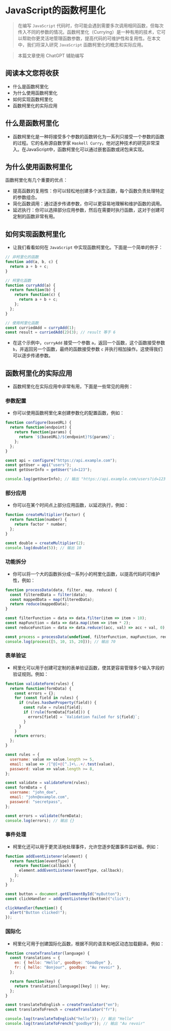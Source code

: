 # JavaScript的函数柯里化

> 在编写 `JavaScript` 代码时，你可能会遇到需要多次调用相同函数，但每次传入不同的参数的情况。函数柯里化（Currying）是一种有用的技术，它可以帮助你更灵活地管理函数参数，提高代码的可维护性和复用性。在本文中，我们将深入研究 `JavaScript` 函数柯里化的概念和实际应用。

> 本篇文章使用 ChatGPT 辅助编写

## 阅读本文您将收获
* 什么是函数柯里化
* 为什么使用函数柯里化
* 如何实现函数柯里化
* 函数柯里化的实际应用

## 什么是函数柯里化

* 函数柯里化是一种将接受多个参数的函数转化为一系列只接受一个参数的函数的过程。它的名称源自数学家 `Haskell Curry`，他对这种技术的研究非常深入。在JavaScript中，函数柯里化可以通过嵌套函数或闭包来实现。

## 为什么使用函数柯里化

函数柯里化有几个重要的优点：

- 提高函数的复用性：你可以轻松地创建多个派生函数，每个函数负责处理特定的参数组合。
- 简化函数调用：通过逐步传递参数，你可以更容易地理解和维护函数的调用。
- 延迟执行：你可以选择部分应用参数，然后在需要时执行函数，这对于创建可定制的函数非常有用。

## 如何实现函数柯里化

* 让我们看看如何在 `JavaScript` 中实现函数柯里化。下面是一个简单的例子：

```javascript
// 非柯里化的函数
function add(a, b, c) {
  return a + b + c;
}

// 柯里化函数
function curryAdd(a) {
  return function(b) {
    return function(c) {
      return a + b + c;
    };
  };
}

// 使用柯里化函数
const curriedAdd = curryAdd(1);
const result = curriedAdd(2)(3); // result 等于 6
```

* 在这个示例中，`curryAdd` 接受一个参数 `a`，返回一个函数，这个函数接受参数 `b`，并返回另一个函数，最终的函数接受参数 `c` 并执行相加操作。这使得我们可以逐步传递参数。

## 函数柯里化的实际应用

* 函数柯里化在实际应用中非常有用，下面是一些常见的用例：

### 参数配置

* 你可以使用函数柯里化来创建参数化的配置函数，例如：

```javascript
function configure(baseURL) {
  return function(endpoint) {
    return function(params) {
      return `${baseURL}/${endpoint}?${params}`;
    };
  };
}

const api = configure("https://api.example.com");
const getUser = api("users");
const getUserInfo = getUser("id=123");

console.log(getUserInfo); // 输出 "https://api.example.com/users?id=123"
```

### 部分应用

* 你可以在某个时间点上部分应用函数，以延迟执行，例如：

```javascript
function createMultiplier(factor) {
  return function(number) {
    return factor * number;
  };
}

const double = createMultiplier(2);
console.log(double(5)); // 输出 10
```

### 功能拆分

* 你可以将一个大的函数拆分成一系列小的柯里化函数，以提高代码的可维护性，例如：

```javascript
function processData(data, filter, map, reduce) {
  const filteredData = filter(data);
  const mappedData = map(filteredData);
  return reduce(mappedData);
}

const filterFunction = data => data.filter(item => item > 10);
const mapFunction = data => data.map(item => item * 2);
const reduceFunction = data => data.reduce((acc, val) => acc + val, 0);

const process = processData(undefined, filterFunction, mapFunction, reduceFunction);
console.log(process([5, 10, 15, 20])); // 输出 70
```

### 表单验证

* 柯里化可以用于创建可定制的表单验证函数，使其更容易管理多个输入字段的验证规则。例如：

```javascript
function validateForm(rules) {
  return function(formData) {
    const errors = {};
    for (const field in rules) {
      if (rules.hasOwnProperty(field)) {
        const rule = rules[field];
        if (!rule(formData[field])) {
          errors[field] = `Validation failed for ${field}`;
        }
      }
    }
    return errors;
  };
}

const rules = {
  username: value => value.length >= 5,
  email: value => /[^@]+@[^.]+\..+/.test(value),
  password: value => value.length >= 8,
};

const validate = validateForm(rules);
const formData = {
  username: "john_doe",
  email: "john@example.com",
  password: "secretpass",
};

const errors = validate(formData);
console.log(errors); // 输出 {}
```

### 事件处理

* 柯里化还可以用于更灵活地处理事件，允许您逐步配置事件监听器。例如：

```javascript
function addEventListener(element) {
  return function(eventType) {
    return function(callback) {
      element.addEventListener(eventType, callback);
    };
  };
}

const button = document.getElementById("myButton");
const clickHandler = addEventListener(button)("click");

clickHandler(function() {
  alert("Button clicked!");
});
```

### 国际化

* 柯里化可用于创建国际化函数，根据不同的语言和地区动态加载翻译。例如：

```javascript
function createTranslator(language) {
  const translations = {
    en: { hello: "Hello", goodbye: "Goodbye" },
    fr: { hello: "Bonjour", goodbye: "Au revoir" },
  };

  return function(key) {
    return translations[language][key] || key;
  };
}

const translateToEnglish = createTranslator("en");
const translateToFrench = createTranslator("fr");

console.log(translateToEnglish("hello")); // 输出 "Hello"
console.log(translateToFrench("goodbye")); // 输出 "Au revoir"
```

